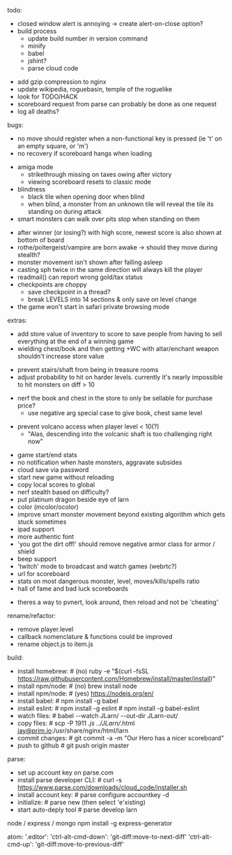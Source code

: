 todo:
+ closed window alert is annoying -> create alert-on-close option?
+ build process
  + update build number in version command
  + minify
  + babel
  + jshint?
  + parse cloud code
- add gzip compression to nginx
- update wikipedia, roguebasin, temple of the roguelike
- look for TODO/HACK
- scoreboard request from parse can probably be done as one request
- log all deaths?

bugs:
* no move should register when a non-functional key is pressed (ie 't' on an empty square, or 'm')
* no recovery if scoreboard hangs when loading
+ amiga mode
  - strikethrough missing on taxes owing after victory
  - viewing scoreboard resets to classic mode
+ blindness
  - black tile when opening door when blind
  - when blind, a monster from an unknown tile will reveal the tile its standing on during attack
+ smart monsters can walk over pits stop when standing on them
- after winner (or losing?) with high score, newest score is also shown at bottom of board
- rothe/poltergeist/vampire are born awake -> should they move during stealth?
- monster movement isn't shown after falling asleep
- casting sph twice in the same direction will always kill the player
- readmail() can report wrong gold/tax status
- checkpoints are choppy
  - save checkpoint in a thread?
  - break LEVELS into 14 sections & only save on level change
- the game won't start in safari private browsing mode


extras:
* add store value of inventory to score to save people from having to sell everything at the end of a winning game
* wielding chest/book and then getting +WC with altar/enchant weapon shouldn't increase store value
+ prevent stairs/shaft from being in treasure rooms
+ adjust probability to hit on harder levels. currently it's nearly impossible to hit monsters on diff > 10
- nerf the book and chest in the store to only be sellable for purchase price?
  - use negative arg special case to give book, chest same level
* prevent volcano access when player level < 10(?)
  - "Alas, descending into the volcanic shaft is too challenging right now"
- game start/end stats
- no notification when haste monsters, aggravate subsides
- cloud save via password
- start new game without reloading
- copy local scores to global
- nerf stealth based on difficulty?
- put platinum dragon beside eye of larn
- color (mcolor/ocolor)
- improve smart monster movement beyond existing algorithm which gets stuck sometimes
- ipad support
- more authentic font
- 'you got the dirt off!' should remove negative armor class for armor / shield
- beep support
- 'twitch' mode to broadcast and watch games (webrtc?)
- url for scoreboard
- stats on most dangerous monster, level, moves/kills/spells ratio
- hall of fame and bad luck scoreboards
* theres a way to pvnert, look around, then reload and not be 'cheating'


rename/refactor:
- remove player.level
- callback nomenclature & functions could be improved
- rename object.js to item.js


build:
- install homebrew:  # (no) ruby -e "$(curl -fsSL https://raw.githubusercontent.com/Homebrew/install/master/install)"
- install npm/node:  # (no) brew install node
- install npm/node:  # (yes) https://nodejs.org/en/
- install babel:     # npm install -g babel
- install eslint:    # npm install -g eslint
                     # npm install -g babel-eslint
- watch files:       # babel --watch JLarn/ --out-dir JLarn-out/
- copy files:        # scp -P 1911 *.js ../JLarn/*.html jay@prim.io:/usr/share/nginx/html/larn
- commit changes:    # git commit -a -m "Our Hero has a nicer scoreboard"
- push to github     # git push origin master


parse:
- set up account key on parse.com
- install parse developer CLI:  # curl -s https://www.parse.com/downloads/cloud_code/installer.sh
- install account key:          # parse configure accountkey -d
- initialize:                   # parse new (then select 'e'xisting)
- start auto-deply tool         # parse develop larn


node / express / mongo
npm install -g express-generator

atom:
'.editor':
  'ctrl-alt-cmd-down': 'git-diff:move-to-next-diff'
  'ctrl-alt-cmd-up': 'git-diff:move-to-previous-diff'
